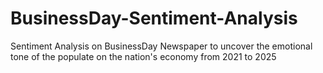 # BusinessDay-Sentiment-Analysis
Sentiment Analysis on BusinessDay Newspaper to uncover the emotional tone of the populate on the nation's economy from 2021 to 2025
